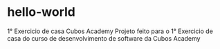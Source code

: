 # hello-world
1° Exercicio de casa Cubos Academy
Projeto feito para o 1° Exercicio de casa do curso de desenvolvimento de software da Cubos Academy

